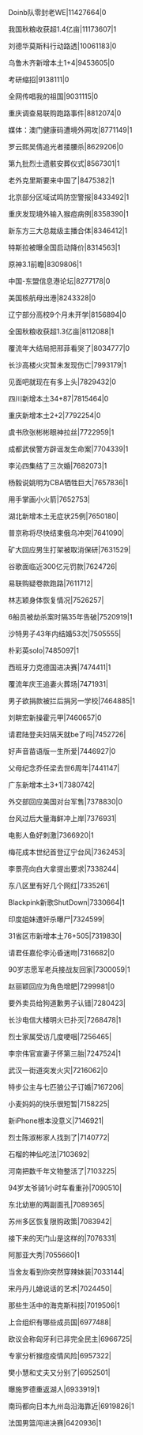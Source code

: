 Doinb队零封老WE|11427664|0

我国秋粮收获超1.4亿亩|11173607|1

刘德华莫斯科行动路透|10061183|0

乌鲁木齐新增本土1+4|9453605|0

考研缩招|9138111|0

全网传唱我的祖国|9031115|0

重庆调查易联购跑路事件|8812074|0

媒体：澳门健康码遭境外网攻|8771149|1

罗云熙吴倩追光者搂腰杀|8629206|0

第九批烈士遗骸安葬仪式|8567301|1

老外克里斯要来中国了|8475382|1

北京部分区域试鸣防空警报|8433492|1

重庆发现境外输入猴痘病例|8358390|1

新东方三大总裁级主播合体|8346412|1

特斯拉被曝全国启动降价|8314563|1

原神3.1前瞻|8309806|1

中国-东盟信息港论坛|8277178|0

美国核航母出港|8243328|0

辽宁部分高校9个月未开学|8156894|0

全国秋粮收获超1.3亿亩|8112088|1

覆流年大结局把邢菲看哭了|8034777|0

长沙高楼火灾暂未发现伤亡|7993179|1

见面吧就现在有多上头|7829432|0

四川新增本土34+87|7815464|0

重庆新增本土2+2|7792254|0

虞书欣张彬彬眼神拉丝|7722959|1

成都武侯警方辟谣发生命案|7704339|1

李沁四集结了三次婚|7682073|1

杨毅说姚明为CBA牺牲巨大|7657836|1

用手掌画小火箭|7652753|

湖北新增本土无症状25例|7650180|

普京称将尽快结束俄乌冲突|7641090|

矿大回应男生打架被取消保研|7631529|

谷歌面临近300亿元罚款|7624726|

易联购疑卷款跑路|7611712|

林志颖身体恢复情况|7526257|

6船员被劫杀案时隔35年告破|7520919|1

沙特男子43年内结婚53次|7505555|

朴彩英solo|7485097|1

西班牙力克德国进决赛|7474411|1

覆流年庆王追妻火葬场|7471931|

男子欲捐款被拦后捐另一学校|7464885|1

刘畊宏新操霍元甲|7460657|0

请君陆登夫妇隔天就be了吗|7452726|

好声音苗语版一生所爱|7446927|0

父母纪念乔任梁去世6周年|7441147|

广东新增本土3+1|7380742|

外交部回应美国对台军售|7378830|0

台风过后大量海鲜冲上岸|7376931|

电影人鱼好刺激|7366920|1

梅花成本世纪首登辽宁台风|7362453|

李景亮向白大拿提出要求|7338244|

东八区里有好几个网红|7335261|

Blackpink新歌ShutDown|7330664|1

印度姐妹遭奸杀曝尸|7324599|

31省区市新增本土76+505|7319830|

请君任嘉伦李沁昏迷吻|7316682|0

90岁志愿军老兵接战友回家|7300059|1

赵丽颖回应为角色增肥|7299981|0

要外卖员给狗道歉男子认错|7280423|

长沙电信大楼明火已扑灭|7268478|1

烈士家属受访几度哽咽|7256465|

李宗伟官宣妻子怀第三胎|7247524|1

武汉一街道突发火灾|7216062|0

特步公主与七匹狼公子订婚|7167206|

小麦妈妈的快乐很短暂|7158225|

新iPhone根本没意义|7146921|

烈士陈淑彬家人找到了|7140772|

石榴的神仙吃法|7103692|

河南把数千年文物整活了|7103225|

94岁太爷骑1小时车看重孙|7090510|

东北幼崽的两副面孔|7089365|

苏州多区恢复限购政策|7083942|

接下来的天门山是这样的|7076331|

阿那亚大秀|7055660|1

当舍友看到你突然穿辣妹装|7033144|

宋丹丹儿媳说话的艺术|7024450|

那些生活中的海克斯科技|7019506|1

上合组织有哪些成员国|6977488|

欧议会称匈牙利已非完全民主|6966725|

专家分析猴痘疫情风险|6957322|

樊小慧和丈夫又分别了|6952501|

曝施罗德重返湖人|6933919|1

南玛都向日本九州岛沿海靠近|6919826|1

法国男篮闯进决赛|6420936|1

